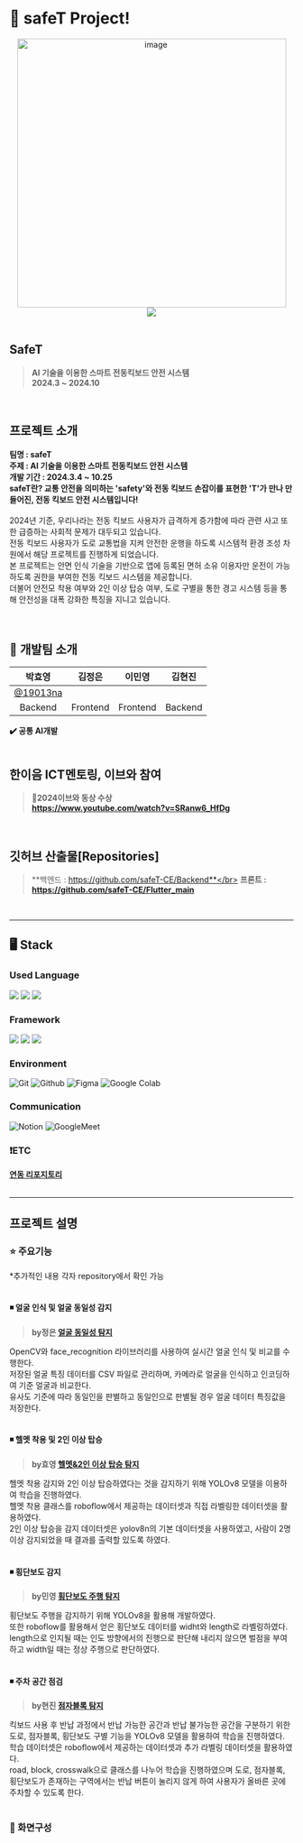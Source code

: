 # 🚴 safeT Project!

<div align="center">
  <img width="477" alt="image" src="https://github.com/user-attachments/assets/027be16c-2f31-4995-96ac-cb717babc8e8"></br>
  <img src="https://hits.seeyoufarm.com/api/count/incr/badge.svg?url=https://github.com/safeT-CE&count_bg=%23FFC107&title_bg=%23555555&icon=github.svg&icon_color=%23FFFFFF&title=hits&edge_flat=false" />
</div></br>

## SafeT
>**AI 기술을 이용한 스마트 전동킥보드 안전 시스템**</br> 
>**2024.3 ~ 2024.10**

</br>

## 프로젝트 소개
**팀명 : safeT** </br> 
**주제 : AI 기술을 이용한 스마트 전동킥보드 안전 시스템**</br> 
**개발 기간 : 2024.3.4 ~ 10.25**</br>
**safeT란? 교통 안전을 의미하는 'safety'와 전동 킥보드 손잡이를 표현한 'T'가 만나 만들어진, 전동 킥보드 안전 시스템입니다!** </br></br>
 2024년 기준, 우리나라는 전동 킥보드 사용자가 급격하게 증가함에 따라 관련 사고 또한 급증하는 사회적 문제가 대두되고 있습니다.</br>
 전동 킥보드 사용자가 도로 교통법을 지켜 안전한 운행을 하도록 시스템적 환경 조성 차원에서 해당 프로젝트를 진행하게 되었습니다.</br>
 본 프로젝트는 안면 인식 기술을 기반으로 앱에 등록된 면허 소유 이용자만 운전이 가능하도록 권한을 부여한 전동 킥보드 시스템을 제공합니다.</br> 
 더불어 안전모 착용 여부와 2인 이상 탑승 여부, 도로 구별을 통한 경고 시스템 등을 통해 안전성을 대폭 강화한 특징을 지니고 있습니다.</br>
 <br><br>


## 💁 개발팀 소개
|      박효영      |      김정은      |      이민영      |      김현진      |
|:-------------:|:-------------:|:-------------:|:-------------:|
| [@19013na](https://github.com/19013na) |  |  |  |
|      Backend       |     Frontend     |     Frontend     |   Backend   |


**✔️ 공통 AI개발**<br><br>


## 한이음 ICT멘토링, 이브와 참여 
> 🥉**2024이브와 동상 수상** </br> **https://www.youtube.com/watch?v=SRanw6_HfDg**

<br>

## 깃허브 산출물[Repositories]
> **백엔드 : https://github.com/safeT-CE/Backend**</br>
> **프론트 : https://github.com/safeT-CE/Flutter_main**

</br>

---
## 🖥️ Stack
### Used Language
<p align="left">
<img src="https://img.shields.io/badge/Java-ECD53F?style=for-the-badge&logo=java&logoColor=white"/>
<img src="https://img.shields.io/badge/Dart-0175C2?style=for-the-badge&logo=dart&logoColor=white"/>
<img src="https://img.shields.io/badge/Python-E52121?style=for-the-badge&logo=python&logoColor=white"/>
</p>

### Framework
<p align="left">
<img src="https://img.shields.io/badge/SpringBoot-6DB33F?style=for-the-badge&logo=springboot&logoColor=white"/>
<img src="https://img.shields.io/badge/Flask-4A154B?style=for-the-badge&logo=flask&logoColor=white"/>
<img src="https://img.shields.io/badge/Flutter-02569B?style=for-the-badge&logo=flutter&logoColor=white"/>
</p>

### Environment
![Git](https://img.shields.io/badge/Git-F05032?style=for-the-badge&logo=Git&logoColor=white)
![Github](https://img.shields.io/badge/GitHub-181717?style=for-the-badge&logo=GitHub&logoColor=white)
![Figma](https://img.shields.io/badge/figma-F24E1E.svg?style=for-the-badge&logo=figma&logoColor=white)
![Google Colab](https://img.shields.io/badge/Google%20Colab-F9AB00?style=for-the-badge&logo=Google-Colab&logoColor=white)

### Communication
![Notion](https://img.shields.io/badge/Notion-000000?style=for-the-badge&logo=Notion&logoColor=white)
![GoogleMeet](https://img.shields.io/badge/GoogleMeet-00897B?style=for-the-badge&logo=Google%20Meet&logoColor=white)
<br>

### ❗ETC 
**[연동 리포지토리](https://github.com/safeT-CE/FE-BE-integration)** </br></br>

---
## 프로젝트 설명

### ⭐ 주요기능 
*추가적인 내용 각자 repository에서 확인 가능<br><br>


#### ◾ 얼굴 인식 및 얼굴 동일성 감지 
> **by정은 [얼굴 동일성 탐지](https://github.com/safeT-CE/FaceRecognition_JE)** <br/>

OpenCV와 face_recognition 라이브러리를 사용하여 실시간 얼굴 인식 및 비교를 수행한다.<br>
저장된 얼굴 특징 데이터를 CSV 파일로 관리하며, 카메라로 얼굴을 인식하고 인코딩하여 기준 얼굴과 비교한다.<br> 
유사도 기준에 따라 동일인을 판별하고 동일인으로 판별될 경우 얼굴 데이터 특징값을 저장한다.<br><br>
 
#### ◾ 헬멧 착용 및 2인 이상 탑승 
> **by효영 [헬멧&2인 이상 탑승 탐지](https://github.com/safeT-CE/Detection)** <br/>

헬멧 착용 감지와 2인 이상 탑승하였다는 것을 감지하기 위해 YOLOv8 모델을 이용하여 학습을 진행하였다.<br>
헬멧 착용 클래스를 roboflow에서 제공하는 데이터셋과 직접 라벨링한 데이터셋을 활용하였다.<br>
2인 이상 탑승을 감지 데이터셋은 yolov8n의 기본 데이터셋을 사용하였고, 사람이 2명 이상 감지되었을 때 결과를 출력할 있도록 하였다.<br><br>

#### ◾ 횡단보도 감지 
> **by민영 [횡단보도 주행 탐지](https://github.com/safeT-CE/Cross_my)** <br/>

횡단보도 주행을 감지하기 위해 YOLOv8을 활용해 개발하였다.<br>
또한 roboflow를 활용해서 얻은 횡단보도 데이터를 widht와 length로 라벨링하였다.<br>
length으로 인지될 때는 인도 방향에서의 진행으로 판단해 내리지 않으면 벌점을 부여하고 width일 때는 정상 주행으로 판단하였다.<br><br>

#### ◾ 주차 공간 점검 
> **by현진 [점자블록 탐지](https://github.com/safeT-CE/Parking-Detection)** <br>

킥보드 사용 후 반납 과정에서 반납 가능한 공간과 반납 불가능한 공간을 구분하기 위한 도로, 점자블록, 횡단보도 구별 기능을 YOLOv8 모델을 활용하여 학습을 진행하였다.<br> 
학습 데이터셋은 roboflow에서 제공하는 데이터셋과 추가 라벨링 데이터셋을 활용하였다.<br>
road, block, crosswalk으로 클래스를 나누어 학습을 진행하였으며 도로, 점자블록, 횡단보도가 존재하는 구역에서는 반납 버튼이 눌리지 않게 하여 사용자가 올바른 곳에 주차할 수 있도록 한다.<br><br>


### 🔘 화면구성

<!--

**Here are some ideas to get you started:**

🙋‍♀️ A short introduction - what is your organization all about?
🌈 Contribution guidelines - how can the community get involved?
👩‍💻 Useful resources - where can the community find your docs? Is there anything else the community should know?
🍿 Fun facts - what does your team eat for breakfast?
🧙 Remember, you can do mighty things with the power of [Markdown](https://docs.github.com/github/writing-on-github/getting-started-with-writing-and-formatting-on-github/basic-writing-and-formatting-syntax)
-->
